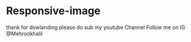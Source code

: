 # Responsive-image
thank for dowlanding 
please do sub my youtube Channel 
Follow me on IG @Mehrookhalil
